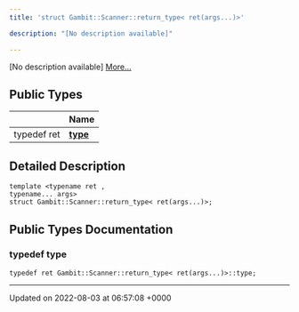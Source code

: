 ```yaml
---
title: 'struct Gambit::Scanner::return_type< ret(args...)>'

description: "[No description available]"

---
```









[No description available] [More...](#detailed-description)

## Public Types

|                | Name           |
| -------------- | -------------- |
| typedef ret | **[type](/documentation/code/gambit_2/classes/structgambit_1_1scanner_1_1return__type_3_01ret_07args_8_8_8_08_4/#typedef-type)**  |

## Detailed Description

```
template <typename ret ,
typename... args>
struct Gambit::Scanner::return_type< ret(args...)>;
```

## Public Types Documentation

### typedef type

```
typedef ret Gambit::Scanner::return_type< ret(args...)>::type;
```


-------------------------------

Updated on 2022-08-03 at 06:57:08 +0000